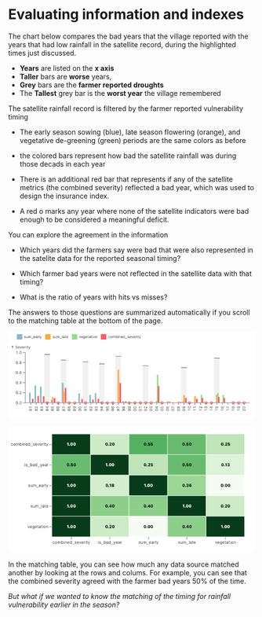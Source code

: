# Evaluating information and indexes

The chart below compares the bad years that the village reported with the years that had low rainfall in the satellite record, during the highlighted times just discussed.

* **Years** are listed on the **x axis**
* **Taller** bars are **worse** years, 
* **Grey** bars are the **farmer reported droughts**
* The **Tallest** grey bar is the **worst year** the village remembered

The satellite rainfall record is filtered by the farmer reported vulnerability timing

* The early season sowing (blue), late season flowering (orange), and vegetative de-greening (green) periods are the same colors as before

* the colored bars represent how bad the satellite rainfall was during those decads in each year

* There is an additional red bar that represents if any of the satellite metrics (the combined severity) reflected a bad year, which was used to design the insurance index.

* A red o marks any year where none of the satellite indicators were bad enough to be considered a meaningful deficit.

You can explore the agreement in the information 

* Which years did the farmers say were bad that were also represented in the satelite data for the reported seasonal timing?

* Which farmer bad years were not reflected in the satellite data with that timing?

* What is the ratio of years with hits vs misses?

The answers to those questions are summarized automatically if you scroll to the matching table at the bottom of the page.


![](assets/images/badyearvssatellite.png)

![](assets/images/genetematchingtable.png)

In the matching table, you can see how much any data source matched another by looking at the rows and colums.  For example, you can see that the combined severity agreed with the farmer bad years 50% of the time.

*But what if we wanted to know the matching of the timing for rainfall vulnerability earlier in the season?*

